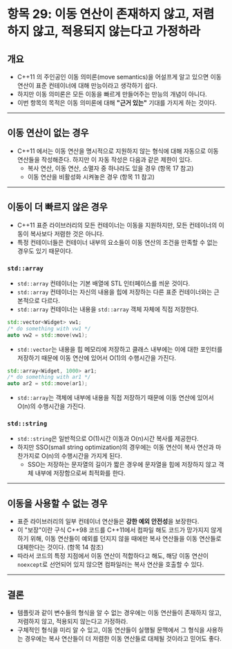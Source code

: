 # 항목 29: 이동 연산이 존재하지 않고, 저렴하지 않고, 적용되지 않는다고 가정하라

## 개요

- C++11 의 주인공인 이동 의미론(move semantics)을 어설프게 알고 있으면 이동연산이 표준 컨테이너에 대해 만능이라고 생각하기 쉽다.
- 하지만 이동 의미론은 모든 이동을 빠르게 만들어주는 만능의 개념이 아니다.
- 이번 항목의 목적은 이동 의미론에 대해 **"근거 있는"** 기대를 가지게 하는 것이다.

---

## 이동 연산이 없는 경우

- C++11 에서는 이동 연산을 명시적으로 지원하지 않는 형식에 대해 자동으로 이동 연산들을 작성해준다. 하지만 이 자동 작성은 다음과 같은 제한이 있다.
  + 복사 연산, 이동 연산, 소멸자 중 하나라도 있을 경우 (항목 17 참고)
  + 이동 연산을 비활성화 시켜놓은 경우 (항목 11 참고)

---

## 이동이 더 빠르지 않은 경우

- C++11 표준 라이브러리의 모든 컨테이너는 이동을 지원하지만, 모든 컨테이너의 이동이 복사보다 저렴한 것은 아니다.
- 특정 컨테이너들은 컨테이너 내부의 요소들이 이동 연산의 조건을 만족할 수 없는 경우도 있기 때문이다.

### `std::array`

- `std::array` 컨테이너는 기본 배열에 STL 인터페이스를 씌운 것이다.
- `std::array` 컨테이너는 자신의 내용을 힙에 저장하는 다른 표준 컨테이너와는 근본적으로 다르다.
- `std::array` 컨테이너는 내용을 `std::array` 객체 자체에 직접 저장한다.

```C++
std::vector<Widget> vw1;
/* do something with vw1 */
auto vw2 = std::move(vw1);
```

- `std::vector`는 내용을 힙 메모리에 저장하고 클래스 내부에는 이에 대한 포인터를 저장하기 때문에 이동 연산에 있어서 O(1)의 수행시간을 가진다.

```C++
std::array<Widget, 1000> ar1;
/* do something with ar1 */
auto ar2 = std::move(ar1);
```

- `std::array`는 객체에 내부에 내용을 직접 저장하기 때문에 이동 연산에 있어서 O(n)의 수행시간을 가진다.

### `std::string`

- `std::string`은 일반적으로 O(1)시간 이동과 O(n)시간 복사를 제공한다.
- 하지만 SSO(small string optimization)의 경우에는 이동 연산이 복사 연산과 마찬가지로 O(n)의 수행시간을 가지게 된다.
  + SSO는 저장하는 문자열의 길이가 짧은 경우에 문자열을 힙에 저장하지 않고 객체 내부에 저장함으로써 최적화를 한다.

---

## 이동을 사용할 수 없는 경우

- 표준 라이브러리의 일부 컨테이너 연산들은 **강한 예외 안전성**을 보장한다.
- 이 "보장"이란 구식 C++98 코드를 C++11에서 컴파일 해도 코드가 망가지지 않게 하기 위해, 이동 연산들이 예외를 던지지 않을 때에만 복사 연산들을 이동 연산들로 대체한다는 것이다. (항목 14 참조)
- 따라서 코드의 특정 지점에서 이동 연산이 적합하다고 해도, 해당 이동 연산이 `noexcept`로 선언되어 있지 않으면 컴파일러는 복사 연산을 호출할 수 있다.

---

## 결론

- 템플릿과 같이 변수들의 형식을 알 수 없는 경우에는 이동 연산들이 존재하지 않고, 저렴하지 않고, 적용되지 않는다고 가정하라.
- 구체적인 형식을 미리 알 수 있고, 이동 연산들이 실행될 문맥에서 그 형식을 사용하는 경우에는 복사 연산들이 더 저렴한 이동 연산들로 대체될 것이라고 믿어도 좋다.